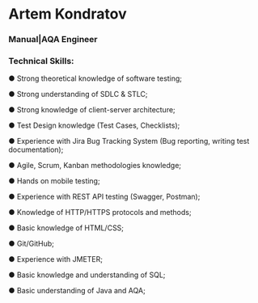 <h1>Artem Kondratov</h1>

  
  <h3>Manual|AQA Engineer</h3>
    
  <h3><strong>Technical Skills:</strong></h3>
    <p>● Strong theoretical knowledge of software testing;</p>
    <p>● Strong understanding of SDLC & STLC;</p>
    <p>● Strong knowledge of client-server architecture;</p>
    <p>● Test Design knowledge (Test Cases, Checklists);</p>
    <p>● Experience with Jira Bug Tracking System (Bug reporting, writing test
    documentation);</p>
    <p>● Agile, Scrum, Kanban methodologies knowledge;<p>
    <p>● Hands on mobile testing;</p>
    <p>● Experience with REST API testing (Swagger, Postman);</p>
    <p>● Knowledge of HTTP/HTTPS protocols and methods;</p>
    <p>● Basic knowledge of HTML/CSS;</p>
    <p>● Git/GitHub;</p>
    <p>● Experience with JMETER;</p>
    <p>● Basic knowledge and understanding of SQL;</p>
    <p>● Basic understanding of Java and AQA;</p>
    
  
    
